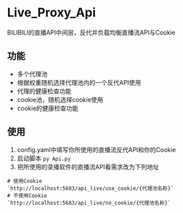 # Live_Proxy_Api
BILIBILI的直播API中间层，反代并负载均衡直播流API与Cookie

## 功能
 - 多个代理池
 - 根据权重随机选择代理池内的一个反代API使用
 - 代理的健康检查功能
 - cookie池，随机选择cookie使用
 - cookie的健康检查功能


## 使用
1. config.yaml中填写你所使用的直播流反代API和你的Cookie
2. 启动脚本 `py Api.py`
3. 把所使用的录播软件的直播流API看需求改为下列地址
```
# 使用Cookie
`http://localhost:5683/api_live/use_cookie/{代理池名称}`
# 不使用Cookie
`http://localhost:5683/api_live/no_cookie/{代理池名称}`
```